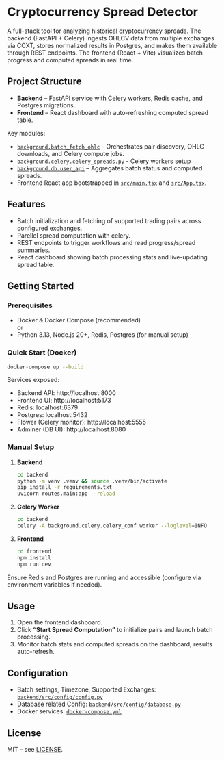 # Cryptocurrency Spread Detector

A full-stack tool for analyzing historical cryptocurrency spreads. The backend (FastAPI + Celery) ingests OHLCV data from multiple exchanges via CCXT, stores normalized results in Postgres, and makes them available through REST endpoints. The frontend (React + Vite) visualizes batch progress and computed spreads in real time.

## Project Structure

- **Backend** – FastAPI service with Celery workers, Redis cache, and Postgres migrations.
- **Frontend** – React dashboard with auto-refreshing computed spread table.

Key modules:
- [`background.batch_fetch_ohlc`](backend/src/background/batch_fetch_ohlc.py) – Orchestrates pair discovery, OHLC downloads, and Celery compute jobs.
- [`background.celery.celery_spreads.py`](backend/src/background/celery/celery_spreads.py) - Celery workers setup
- [`background.db.user_api`](backend/src/background/db/user_api.py) – Aggregates batch status and computed spreads.
- Frontend React app bootstrapped in [`src/main.tsx`](frontend/src/main.tsx) and [`src/App.tsx`](frontend/src/App.tsx).

## Features

- Batch initialization and fetching of supported trading pairs across configured exchanges.
- Parellel spread computation with celery.
- REST endpoints to trigger workflows and read progress/spread summaries.
- React dashboard showing batch processing stats and live-updating spread table.

## Getting Started

### Prerequisites

- Docker & Docker Compose (recommended)  
  or
- Python 3.13, Node.js 20+, Redis, Postgres (for manual setup)

### Quick Start (Docker)

```sh
docker-compose up --build
```

Services exposed:

- Backend API: http://localhost:8000
- Frontend UI: http://localhost:5173
- Redis: localhost:6379
- Postgres: localhost:5432
- Flower (Celery monitor): http://localhost:5555
- Adminer (DB UI): http://localhost:8080

### Manual Setup

1. **Backend**

   ```sh
   cd backend
   python -m venv .venv && source .venv/bin/activate
   pip install -r requirements.txt
   uvicorn routes.main:app --reload
   ```

2. **Celery Worker**

   ```sh
   cd backend
   celery -A background.celery.celery_conf worker --loglevel=INFO
   ```

3. **Frontend**

   ```sh
   cd frontend
   npm install
   npm run dev
   ```

Ensure Redis and Postgres are running and accessible (configure via environment variables if needed).

## Usage

1. Open the frontend dashboard.
2. Click **“Start Spread Computation”** to initialize pairs and launch batch processing.
3. Monitor batch stats and computed spreads on the dashboard; results auto-refresh.

## Configuration

- Batch settings, Timezone, Supported Exchanges: [`backend/src/config/config.py`](backend/src/config/config.py)
- Database related Config: [`backend/src/config/database.py`](backend/src/config/database.py)
- Docker services: [`docker-compose.yml`](docker-compose.yml)

## License

MIT – see [LICENSE](LICENSE).
